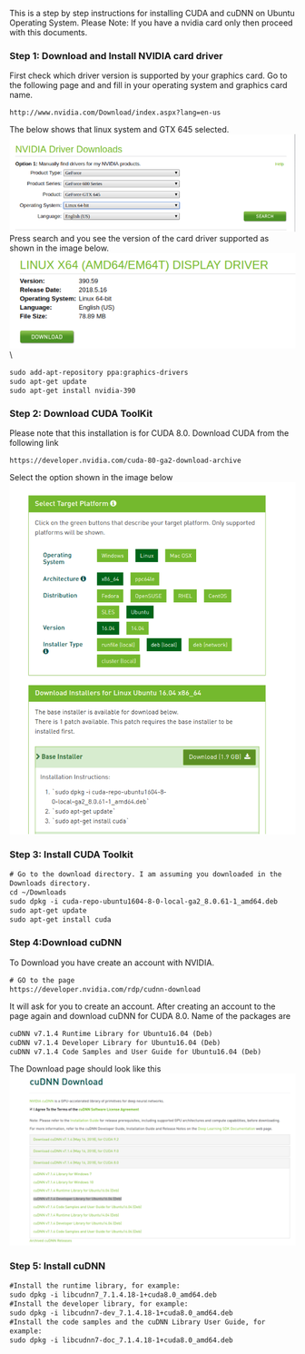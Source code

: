 This is a step by step instructions for installing CUDA and cuDNN on Ubuntu Operating System.
Please Note: If you have a nvidia card only then proceed with this documents.
 
 ### Step 1: Download and Install NVIDIA card driver

First check which driver version is supported by your graphics card. 
Go to the following page and and fill in your operating system and graphics card name.
```
http://www.nvidia.com/Download/index.aspx?lang=en-us 
``` 
The below shows that linux system and GTX 645 selected. \
![nvidia](nvidia_images/nvidia.png) \
 Press search and you see the version of the card driver supported as shown in the image below. \
 ![nvidia](nvidia_images/nvidia3.png) \
 
 
```
sudo add-apt-repository ppa:graphics-drivers
sudo apt-get update
sudo apt-get install nvidia-390  
 ```

 
### Step 2: Download CUDA ToolKit
Please note that this installation is for CUDA 8.0.
Download CUDA from the following link
```
https://developer.nvidia.com/cuda-80-ga2-download-archive
```
Select the option shown in the image below
![cuda1](nvidia_images/cuda1.png)  

### Step 3: Install CUDA Toolkit
```
# Go to the download directory. I am assuming you downloaded in the Downloads directory.
cd ~/Downloads
sudo dpkg -i cuda-repo-ubuntu1604-8-0-local-ga2_8.0.61-1_amd64.deb
sudo apt-get update
sudo apt-get install cuda
```


### Step 4:Download cuDNN
To Download you have create an account with NVIDIA.
 ```
 # GO to the page
 https://developer.nvidia.com/rdp/cudnn-download
 ```
 It will ask for you to create an account. After creating an account to the page again and download cuDNN for
 CUDA 8.0. Name of the packages are 
 ```
 cuDNN v7.1.4 Runtime Library for Ubuntu16.04 (Deb)
 cuDNN v7.1.4 Developer Library for Ubuntu16.04 (Deb) 
 cuDNN v7.1.4 Code Samples and User Guide for Ubuntu16.04 (Deb)
 ```
 The Download page should look like this
 ![cudnn](nvidia_images/cudnn.png)
 

### Step 5: Install cuDNN
```
#Install the runtime library, for example:
sudo dpkg -i libcudnn7_7.1.4.18-1+cuda8.0_amd64.deb
#Install the developer library, for example:
sudo dpkg -i libcudnn7-dev_7.1.4.18-1+cuda8.0_amd64.deb
#Install the code samples and the cuDNN Library User Guide, for example:
sudo dpkg -i libcudnn7-doc_7.1.4.18-1+cuda8.0_amd64.deb 
```